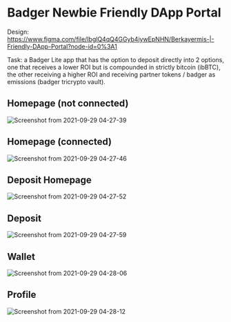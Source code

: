 # Badger Newbie Friendly DApp Portal

Design: https://www.figma.com/file/IbglQ4qQ4GGyb4iywEpNHN/Berkayermis-|-Friendly-DApp-Portal?node-id=0%3A1

Task: a Badger Lite app that has the option to deposit directly into 2 options, one that receives a lower ROI but is compounded in strictly bitcoin (ibBTC), the other receiving a higher ROI and receiving partner tokens / badger as emissions (badger tricrypto vault).

## Homepage (not connected)

![Screenshot from 2021-09-29 04-27-39](https://user-images.githubusercontent.com/67913214/135187552-661c27fb-4661-4a5b-9aeb-3dec3293e3c1.png)

## Homepage (connected)

![Screenshot from 2021-09-29 04-27-46](https://user-images.githubusercontent.com/67913214/135187557-121958d7-76e0-4ebc-b94d-91f34d96b8c8.png)

## Deposit Homepage

![Screenshot from 2021-09-29 04-27-52](https://user-images.githubusercontent.com/67913214/135187559-b2da3be6-48d7-4e92-b0b3-03530b53436a.png)

## Deposit

![Screenshot from 2021-09-29 04-27-59](https://user-images.githubusercontent.com/67913214/135187560-19fb322f-10a9-4b2f-943a-9b4b90850ced.png)

## Wallet

![Screenshot from 2021-09-29 04-28-06](https://user-images.githubusercontent.com/67913214/135187562-1bb00a8f-56af-4cb2-8e10-b41da62defd4.png)

## Profile

![Screenshot from 2021-09-29 04-28-12](https://user-images.githubusercontent.com/67913214/135187563-9a68380a-2671-4f6b-b59c-347c2c0a073d.png)
